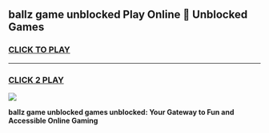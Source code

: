 
## ballz game unblocked Play Online 👋 Unblocked Games
<h3>
<a href="https://premium.freeplayer.one?title=ballz_game_unblocked&ref=19F">CLICK TO PLAY</a></h3>
<hr>

<h3>
<a href="https://premium.freeplayer.one?title=ballz_game_unblocked&ref=19F">CLICK 2 PLAY</a>
  
</h3>

<a href="https://premium.freeplayer.one?title=ballz_game_unblocked&ref=19F"><img src="https://clearcache.store/games.png"></a>


**ballz game unblocked games unblocked: Your Gateway to Fun and Accessible Online Gaming**
